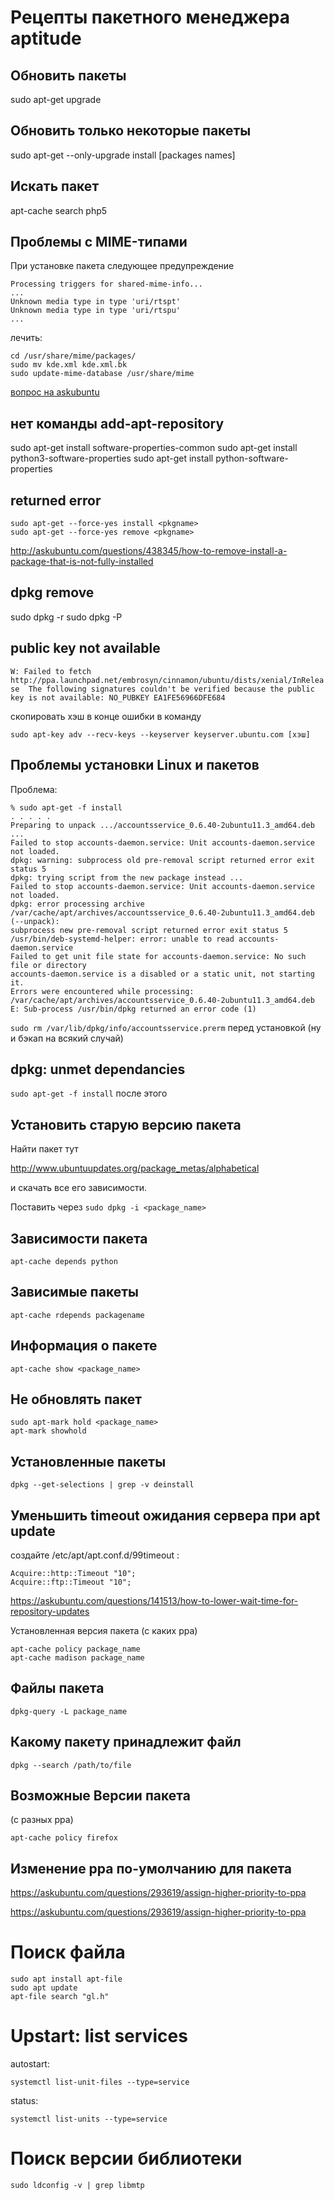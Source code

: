 # Рецепты пакетного менеджера aptitude

## Обновить пакеты

sudo apt-get upgrade

## Обновить только некоторые пакеты

sudo apt-get --only-upgrade install [packages names]

## Искать пакет

apt-cache search php5

## Проблемы с MIME-типами

При установке пакета следующее предупреждение

	Processing triggers for shared-mime-info...
	...
	Unknown media type in type 'uri/rtspt'
	Unknown media type in type 'uri/rtspu'
	...

лечить:

	cd /usr/share/mime/packages/
	sudo mv kde.xml kde.xml.bk
	sudo update-mime-database /usr/share/mime

[вопрос на askubuntu](http://askubuntu.com/questions/39852/how-to-remove-warnings-like-unknown-media-type)

## нет команды add-apt-repository

sudo apt-get install software-properties-common
sudo apt-get install python3-software-properties
sudo apt-get install python-software-properties

## returned error

    sudo apt-get --force-yes install <pkgname>
    sudo apt-get --force-yes remove <pkgname>

http://askubuntu.com/questions/438345/how-to-remove-install-a-package-that-is-not-fully-installed

## dpkg remove

  sudo dpkg -r <pkgname>
  sudo dpkg -P <pkgname>

## public key not available

`W: Failed to fetch http://ppa.launchpad.net/embrosyn/cinnamon/ubuntu/dists/xenial/InRelease  The following signatures couldn't be verified because the public key is not available: NO_PUBKEY EA1FE56966DFE684`

скопировать хэш в конце ошибки в команду

`sudo apt-key adv --recv-keys --keyserver keyserver.ubuntu.com [хэш]`

## Проблемы установки Linux и пакетов

Проблема:

    % sudo apt-get -f install
    . . . . .
    Preparing to unpack .../accountsservice_0.6.40-2ubuntu11.3_amd64.deb ...
    Failed to stop accounts-daemon.service: Unit accounts-daemon.service not loaded.
    dpkg: warning: subprocess old pre-removal script returned error exit status 5
    dpkg: trying script from the new package instead ...
    Failed to stop accounts-daemon.service: Unit accounts-daemon.service not loaded.
    dpkg: error processing archive /var/cache/apt/archives/accountsservice_0.6.40-2ubuntu11.3_amd64.deb (--unpack):
    subprocess new pre-removal script returned error exit status 5
    /usr/bin/deb-systemd-helper: error: unable to read accounts-daemon.service
    Failed to get unit file state for accounts-daemon.service: No such file or directory
    accounts-daemon.service is a disabled or a static unit, not starting it.
    Errors were encountered while processing:
    /var/cache/apt/archives/accountsservice_0.6.40-2ubuntu11.3_amd64.deb
    E: Sub-process /usr/bin/dpkg returned an error code (1)

`sudo rm /var/lib/dpkg/info/accountsservice.prerm` перед установкой (ну и бэкап на всякий случай)

## dpkg: unmet dependancies

`sudo apt-get -f install` после этого

## Установить старую версию пакета

Найти пакет тут

http://www.ubuntuupdates.org/package_metas/alphabetical

и скачать все его зависимости.

Поставить через `sudo dpkg -i <package_name>`


## Зависимости пакета

`apt-cache depends python`

## Зависимые пакеты

`apt-cache rdepends packagename`

## Информация о пакете

`apt-cache show <package_name>`

## Не обновлять пакет

```
sudo apt-mark hold <package_name>
apt-mark showhold
```

## Установленные пакеты

`dpkg --get-selections | grep -v deinstall`

## Уменьшить timeout ожидания сервера при apt update

создайте /etc/apt/apt.conf.d/99timeout :

```
Acquire::http::Timeout "10";
Acquire::ftp::Timeout "10";
```

https://askubuntu.com/questions/141513/how-to-lower-wait-time-for-repository-updates

Установленная версия пакета (с каких ppa)

```
apt-cache policy package_name
apt-cache madison package_name
```

## Файлы пакета

`dpkg-query -L package_name`

## Какому пакету принадлежит файл

`dpkg --search /path/to/file`

## Возможные Версии пакета

(с разных ppa)

`apt-cache policy firefox`

## Изменение ppa по-умолчанию для пакета

https://askubuntu.com/questions/293619/assign-higher-priority-to-ppa

https://askubuntu.com/questions/293619/assign-higher-priority-to-ppa

# Поиск файла

```
sudo apt install apt-file
sudo apt update
apt-file search "gl.h"
```

# Upstart: list services

autostart:

`systemctl list-unit-files --type=service`

status:

`systemctl list-units --type=service`

# Поиск версии библиотеки

`sudo ldconfig -v | grep libmtp`
